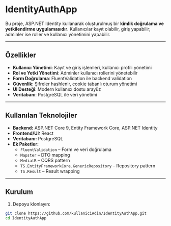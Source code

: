 # IdentityAuthApp

Bu proje, ASP.NET Identity kullanarak oluşturulmuş bir **kimlik doğrulama ve yetkilendirme uygulamasıdır**. Kullanıcılar kayıt olabilir, giriş yapabilir; adminler ise roller ve kullanıcı yönetimini yapabilir.

---

## Özellikler

- **Kullanıcı Yönetimi**: Kayıt ve giriş işlemleri, kullanıcı profili yönetimi  
- **Rol ve Yetki Yönetimi**: Adminler kullanıcı rollerini yönetebilir  
- **Form Doğrulama**: FluentValidation ile backend validation  
- **Güvenlik**: Şifreler hashlenir, cookie tabanlı oturum yönetimi  
- **UI Desteği**: Modern kullanıcı dostu arayüz  
- **Veritabanı**: PostgreSQL ile veri yönetimi  

---

## Kullanılan Teknolojiler

- **Backend:** ASP.NET Core 9, Entity Framework Core, ASP.NET Identity  
- **Frontend/UI:** React   
- **Veritabanı:** PostgreSQL
- **Ek Paketler:**  
  - `FluentValidation` – Form ve veri doğrulama  
  - `Mapster` – DTO mapping  
  - `MediatR` – CQRS pattern  
  - `TS.EntityFrameworkCore.GenericRepository` – Repository pattern  
  - `TS.Result` – Result wrapping  

---

## Kurulum

1. Depoyu klonlayın:

```bash
git clone https://github.com/kullaniciAdin/IdentityAuthApp.git
cd IdentityAuthApp
